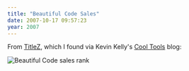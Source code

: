 ```yaml
---
title: "Beautiful Code Sales"
date: 2007-10-17 09:57:23
year: 2007
---
```

From <a href="http://www.titlez.com">TitleZ</a>, which I found via Kevin Kelly's <a href="http://kk.org/cooltools/">Cool Tools</a> blog:

<img alt="Beautiful Code sales rank" src="{{'/files/2007/10/bcrank.png' | relative_url}}" class="centered">
